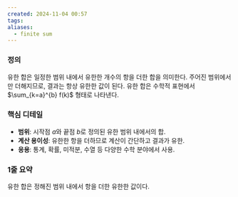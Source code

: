 ```yaml
---
created: 2024-11-04 00:57
tags: 
aliases:
  - finite sum
---
```

### 정의
유한 합은 일정한 범위 내에서 유한한 개수의 항을 더한 합을 의미한다. 주어진 범위에서만 더해지므로, 결과는 항상 유한한 값이 된다. 유한 합은 수학적 표현에서 $\sum_{k=a}^{b} f(k)$ 형태로 나타낸다.

### 핵심 디테일
- **범위**: 시작점 $a$와 끝점 $b$로 정의된 유한 범위 내에서의 합.
- **계산 용이성**: 유한한 항을 더하므로 계산이 간단하고 결과가 유한.
- **응용**: 통계, 확률, 미적분, 수열 등 다양한 수학 분야에서 사용.

### 1줄 요약
유한 합은 정해진 범위 내에서 항을 더한 유한한 값이다.